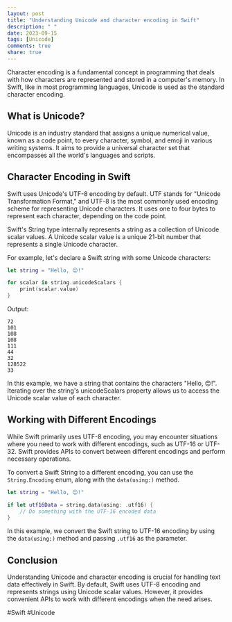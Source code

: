 ```yaml
---
layout: post
title: "Understanding Unicode and character encoding in Swift"
description: " "
date: 2023-09-15
tags: [Unicode]
comments: true
share: true
---
```


Character encoding is a fundamental concept in programming that deals with how characters are represented and stored in a computer's memory. In Swift, like in most programming languages, Unicode is used as the standard character encoding.

## What is Unicode?

Unicode is an industry standard that assigns a unique numerical value, known as a code point, to every character, symbol, and emoji in various writing systems. It aims to provide a universal character set that encompasses all the world's languages and scripts.

## Character Encoding in Swift

Swift uses Unicode's UTF-8 encoding by default. UTF stands for "Unicode Transformation Format," and UTF-8 is the most commonly used encoding scheme for representing Unicode characters. It uses one to four bytes to represent each character, depending on the code point.

Swift's String type internally represents a string as a collection of Unicode scalar values. A Unicode scalar value is a unique 21-bit number that represents a single Unicode character. 

For example, let's declare a Swift string with some Unicode characters:

```swift
let string = "Hello, 😊!"

for scalar in string.unicodeScalars {
    print(scalar.value)
}
```

Output:

```
72
101
108
108
111
44
32
128522
33
```

In this example, we have a string that contains the characters "Hello, 😊!". Iterating over the string's unicodeScalars property allows us to access the Unicode scalar value of each character.

## Working with Different Encodings

While Swift primarily uses UTF-8 encoding, you may encounter situations where you need to work with different encodings, such as UTF-16 or UTF-32. Swift provides APIs to convert between different encodings and perform necessary operations.

To convert a Swift String to a different encoding, you can use the `String.Encoding` enum, along with the `data(using:)` method.

```swift
let string = "Hello, 😊!"

if let utf16Data = string.data(using: .utf16) {
    // Do something with the UTF-16 encoded data
}
```

In this example, we convert the Swift string to UTF-16 encoding by using the `data(using:)` method and passing `.utf16` as the parameter.

## Conclusion

Understanding Unicode and character encoding is crucial for handling text data effectively in Swift. By default, Swift uses UTF-8 encoding and represents strings using Unicode scalar values. However, it provides convenient APIs to work with different encodings when the need arises.

#Swift #Unicode
